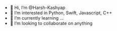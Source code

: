 - 👋 Hi, I’m @Harsh-Kashyap
- 👀 I’m interested in Python, Swift, Javascript, C++
- 🌱 I’m currently learning ...
- 💞️ I’m looking to collaborate on anything

